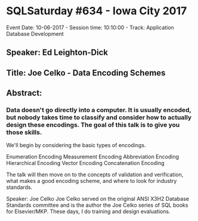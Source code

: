 # SQLSaturday #634 - Iowa City 2017
Event Date: 10-06-2017 - Session time: 10:10:00 - Track: Application  Database Development
## Speaker: Ed Leighton-Dick
## Title: Joe Celko - Data Encoding Schemes
## Abstract:
### Data doesn't go directly into a computer. It is usually encoded, but nobody takes time to classify and consider how to actually design these encodings. The goal of this talk is to give you those skills.

We'll begin by considering the basic types of encodings.

Enumeration Encoding
Measurement Encoding
Abbreviation Encoding
Hierarchical Encoding
Vector Encoding
Concatenation Encoding

The talk will then move on to the concepts of validation and verification, what makes a good encoding scheme, and where to look for industry standards.

Speaker: Joe Celko
Joe Celko served on the original ANSI X3H2 Database Standards committee and is the author the Joe Celko series of SQL books for Elsevier/MKP. These days, I do training and design evaluations.
